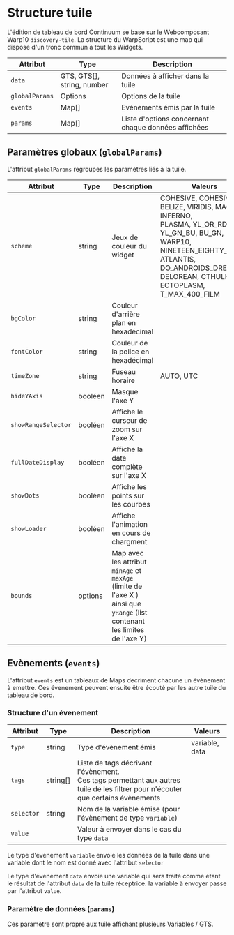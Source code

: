 # Structure tuile

L'édition de tableau de bord Continuum se base sur le Webcomposant Warp10 ```discovery-tile```.
La structure du WarpScript est une map qui dispose d'un tronc commun à tout les Widgets.

| Attribut           | Type                       | Description                                         |
|--------------------|----------------------------|-----------------------------------------------------|
| ```data```         | GTS, GTS[], string, number | Données à afficher dans la tuile                    |
| ```globalParams``` | Options                    | Options de la tuile                                 |
| ```events```       | Map[]                  | Evénements émis par la tuile                        |
| ```params```       | Map[]                  | Liste d'options concernant chaque données affichées |

## Paramètres globaux (```globalParams```)

L'attribut ```globalParams``` regroupes les paramètres liés à la tuile.

| Attribut        | Type   | Description                           | Valeurs                                                                                                                                                                                                    |
|-----------------|--------|---------------------------------------|------------------------------------------------------------------------------------------------------------------------------------------------------------------------------------------------------------|
| ```scheme```    | string | Jeux de couleur du widget             | COHESIVE, COHESIVE_2, BELIZE, VIRIDIS, MAGMA, INFERNO,<br>PLASMA, YL_OR_RD, YL_GN_BU, BU_GN, WARP10,<br>NINETEEN_EIGHTY_FOUR, ATLANTIS, DO_ANDROIDS_DREAM,<br>DELOREAN, CTHULHU, ECTOPLASM, T_MAX_400_FILM |
| ```bgColor```   | string | Couleur d'arrière plan en hexadécimal |                                                                                                                                                                                                            |
| ```fontColor``` | string | Couleur de la police en hexadécimal   |                                                                                                                                                                                                            |
| ```timeZone```  | string | Fuseau horaire                        | AUTO, UTC   
| ```hideYAxis```         | booléen | Masque l'axe Y                         |
| ```showRangeSelector``` | booléen | Affiche le curseur de zoom sur l'axe X |
| ```fullDateDisplay```   | booléen | Affiche la date complète sur l'axe X   |
| ```showDots``` | booléen | Affiche les points sur les courbes |
| ```showLoader``` | booléen | Affiche l'animation en cours de chargment |
| ```bounds``` | options | Map avec les attribut ```minAge``` et ```maxAge``` (limite de l'axe X ) ainsi que ```yRange``` (list contenant les limites de l'axe Y)|

## Evènements (```events```)

L'attribut ```events``` est un tableaux de Maps decriment chacune un évènement à emettre.
Ces évenement peuvent ensuite être écouté par les autre tuile du tableau de bord.

### Structure d'un évenement

| Attribut       | Type     | Description                                                                                                                        | Valeurs         |
|----------------|----------|------------------------------------------------------------------------------------------------------------------------------------|-----------------|
| ```type```     | string   | Type d'évènement émis                                                                                                              | variable, data  |
| ```tags```     | string[] | Liste de tags décrivant l'évènement.<br>Ces tags permettant aux autres tuile de les filtrer pour n'écouter que certains évènements |                 |
| ```selector``` | string   | Nom de la variable émise (pour l'évènement de type ```variable```)                                                                 |                 |
| ```value```    |          | Valeur à envoyer dans le cas du type ```data```                                                                                    |                 |


Le type d'évenement ```variable``` envoie les données de la tuile dans une variable dont le nom est donné avec l'attribut ```selector```

Le type d'évenement ```data``` envoie une variable qui sera traité comme étant le résultat de l'attribut ```data``` de la tuile réceptrice. la variable à envoyer passe par l'attribut ```value```. 
### Paramètre de données (```params```)

Ces paramètre sont propre aux tuile affichant plusieurs Variables / GTS.

